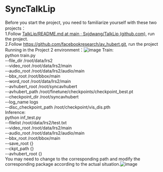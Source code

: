 # SyncTalkLip
Before you start the project, you need to familiarize yourself with these two projects：  
1.Follow [TalkLip/README.md at main · Sxjdwang/TalkLip (github.com)](https://github.com/Sxjdwang/TalkLip/tree/main), run the project.  
2.Follow https://github.com/facebookresearch/av_hubert.git, run the project  
Running in the Project 2 environment：![image](https://github.com/user-attachments/assets/c5ec93d6-f4ed-4d47-bd75-c3da57061500)
Train:  
python train.py \
--file_dir /root/data/lrs2 \
--video_root /root/data/lrs2/main \
--audio_root /root/data/lrs2/audio/main \
--bbx_root /root/bbox/main \
--word_root /root/data/lrs2/main \
--avhubert_root /root/syncavhubert \
--avhubert_path /root/finetune/checkpoints/checkpoint_best.pt \
--checkpoint_dir /root/syncavhubert \
--log_name logs \
--disc_checkpoint_path /root/checkpoint/vis_dis.pth  
Inference:  
python inf_test.py \
--filelist /root/data/lrs2/test.txt \
--video_root /root/data/lrs2/main \
--audio_root /root/data/lrs2/audio/main \
--bbx_root /root/bbox/main \
--save_root {} \
--ckpt_path {} \
--avhubert_root {}  
You may need to change to the corresponding path and modify the corresponding package according to the actual situation.![image](https://github.com/user-attachments/assets/94b25c23-94c5-4f96-b757-5e8dc6ca41d4)
